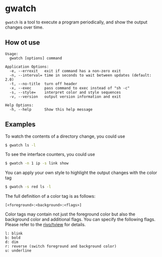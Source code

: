# gwatch

`gwatch` is a tool to execute a program periodically, and show the output changes over time.

## How ot use

```
Usage:
  gwatch [options] command

Application Options:
  -e, --errexit   exit if command has a non-zero exit
  -n, --interval= time in seconds to wait between updates (default: 2.0)
  -t, --no-title  turn off header
  -x, --exec      pass command to exec instead of "sh -c"
  -s, --style=    interpret color and style sequences
  -v, --version   output version information and exit

Help Options:
  -h, --help      Show this help message
```

## Examples

To watch the contents of a directory change, you could use

```sh
$ gwatch ls -l
```

To see the interface counters, you could use

```sh
$ gwatch -n 1 ip -s link show
```

You can apply your own style to highlight the output changes with the color tag

```sh
$ gwatch -s red ls -l
```

The full definition of a color tag is as follows:

```
[<foreground>:<background>:<flags>]
```

Color tags may contain not just the foreground color but also the background color and additional flags.
You can specify the following flags. Please refer to the [rivo/tview](https://pkg.go.dev/github.com/rivo/tview?tab=doc#hdr-Colors) for details.

```
l: blink
b: bold
d: dim
r: reverse (switch foreground and background color)
u: underline
```
